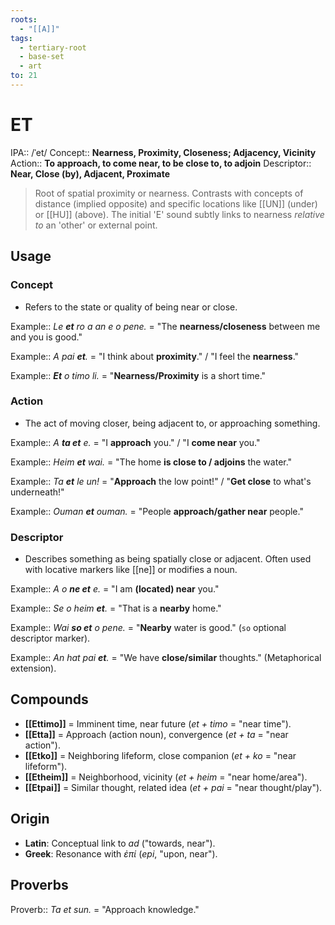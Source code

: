 ```yaml
---
roots:
  - "[[A]]"
tags:
  - tertiary-root
  - base-set
  - art
to: 21
---
```


# ET

IPA::				/ˈet/
Concept::		**Nearness, Proximity, Closeness; Adjacency, Vicinity**
Action::		**To approach, to come near, to be close to, to adjoin**
Descriptor::	**Near, Close (by), Adjacent, Proximate**

> Root of spatial proximity or nearness. Contrasts with concepts of distance (implied opposite) and specific locations like [[UN]] (under) or [[HU]] (above). The initial 'E' sound subtly links to nearness *relative to* an 'other' or external point.

## Usage

### Concept
*   Refers to the state or quality of being near or close.

Example::   *Le **et** ro a an e o pene.* = "The **nearness/closeness** between me and you is good."

Example::   *A pai **et**.* = "I think about **proximity**." / "I feel the **nearness**."

Example::   ***Et** o timo li.* = "**Nearness/Proximity** is a short time."

### Action
*   The act of moving closer, being adjacent to, or approaching something.

Example::   *A **ta et** e.* = "I **approach** you." / "I **come near** you."

Example::   *Heim **et** wai.* = "The home **is close to / adjoins** the water."

Example::   *Ta **et** le un!* = "**Approach** the low point!" / "**Get close** to what's underneath!"

Example::   *Ouman **et** ouman.* = "People **approach/gather near** people."

### Descriptor
*   Describes something as being spatially close or adjacent. Often used with locative markers like [[ne]] or modifies a noun.

Example::   *A o **ne et** e.* = "I am **(located) near** you."

Example::   *Se o heim **et**.* = "That is a **nearby** home."

Example::   *Wai **so et** o pene.* = "**Nearby** water is good." (`so` optional descriptor marker).

Example::   *An hat pai **et**.* = "We have **close/similar** thoughts." (Metaphorical extension).

## Compounds

*   **[[Ettimo]]** = Imminent time, near future (*et + timo* = "near time").
*   **[[Etta]]** = Approach (action noun), convergence (*et + ta* = "near action").
*   **[[Etko]]** = Neighboring lifeform, close companion (*et + ko* = "near lifeform").
*   **[[Etheim]]** = Neighborhood, vicinity (*et + heim* = "near home/area").
*   **[[Etpai]]** = Similar thought, related idea (*et + pai* = "near thought/play").

## Origin

*   **Latin**: Conceptual link to *ad* ("towards, near").
*   **Greek**: Resonance with *ἐπί* (*epi*, "upon, near").

## Proverbs

Proverb:: *Ta et sun.* = "Approach knowledge."

